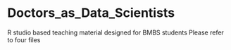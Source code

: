 # Doctors_as_Data_Scientists
R studio based teaching material designed for BMBS students
Please refer to four files

